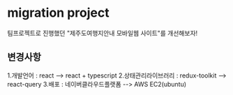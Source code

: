 # migration project
팀프로젝트로 진행했던 "제주도여행지안내 모바일웹 사이트"를 개선해보자!

## 변경사항 
 1.개발언어 : react --> react + typescript
 2.상태관리라이브러리 : redux-toolkit --> react-query
 3.배포 : 네이버클라우드플랫폼 --> AWS EC2(ubuntu)


